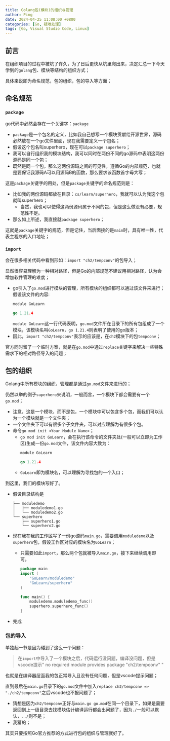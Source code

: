 ```yaml
---
title: Golang包(模块)的组织与管理
author: Ping
date: 2024-04-25 11:08:00 +0800
categories: [Go, 疑难处理]
tags: [Go, Visual Studio Code, Linux]
---
```


## 前言

在组织项目的过程中被坑了许久，为了日后更快从坑里爬出来，决定汇总一下今天学到的`golang`包、模块等结构的组织方式；

具体来说即为命名规范，包的组织，包的导入等方面；

## 命名规范

### `package`
go代码中必然会存在一个关键字：`package`

- `package`是一个包名的定义，比如我自己想写一个模块贡献给开源世界，源码必然放在一个go文件里面，现在我需要定义一个包名；
- 假设这个包名叫superhero，现在可以`package superhero`；
- 我可以自行组织我的模块结构，我可以同时在两份不同的go源码中表明这两份源码是同一个包；
- 既然是同一个包，那么这两份源码之间的可见性，遵循Go的内部规范，也就是要保证我源码A可以用源码B的函数，那么要求该函数首字母大写；

这是`package`关键字的用处，但是`package`关键字的命名规范则是：

- 比如我的两份源码都放在目录：`cs/learn/superhero`，我就可以认为我这个包就叫superhero；
    - 当然，我也可以使得这两份源码属于不同的包，但是这么做没有必要，规范性不足。
- 那么如上所述，我直接就`package superhero`；

这就是`package`关键字的规范，但是记住，当后面接的是`main`时，具有唯一性，代表主程序的入口地址；

### `import`

会在很多相关代码中看到形如：`import "ch2/tempconv"`的包导入；

显然很容易理解为一种相对路径，但是Go的内部规范不建议用相对路径，认为会增加软件管理的难度；
- go引入了`go.mod`进行模块的管理，所有模块的组织都可以通过该文件来进行；
    假设该文件的内容:
    ```go
    module GoLearn

    go 1.21.4
    ```
    `module GoLearn`这一行代码表明，`go.mod`文件所在目录下的所有包组成了一个模块，该模块名叫`GoLearn`，`go 1.21.4`则表明了使用的go版本；
- 因此，`import "ch2/tempconv"`表示的应该是，在`ch2`模块下的包`tempconv`；

官方同时留了一个临时方案，就是在`go.mod`中通过`replace`关键字来解决一些特殊需求下的相对路径导入的问题；

## 包的组织

Golang中所有模块的组织，管理都是通过`go.mod`文件来进行的；

仍然以举的例子`superhero`来说明，一般而言，一个模块下都会需要有一个`go.mod`；
- 注意，这是一个模块，而不是包，一个模块中可以包含多个包，而我们可以认为一个模块就是一个文件夹；
- 一个文件夹下可以有很多个子文件夹，可以对应理解为有很多个包。
- 命令`go mod init <Your Module Name>`；
    - `go mod init GoLearn`，会在执行该命令的文件夹处(一般可以立即为工作区)生成一份`go.mod`文件，该文件内容大致为：
        ```go
        module GoLearn

        go 1.21.4
        ```
    - `GoLearn`即为模块名，可以理解为寻找包的一个入口；

到这里，我们的模块写好了。

- 假设目录结构是
    ```plain
    ├── moduledemo
    │   ├── moduledemo1.go
    │   └── moduledemo2.go
    └── superhero
        ├── superhero1.go
        └── superhero2.go
    ```
- 现在我在我的工作区写了一份go源码`main.go`，需要调用`moduledemo`以及`superhero`包，假设工作区对应的模块名为`GoLearn`；
    - 只需要如此`import`，那么两个包就被导入`main.go`，接下来继续调用即可。   
        ```go
        package main
        import (
            "GoLearn/moduledemo"
            "GoLearn/superhero"
        )

        func main() {
            moduledemo.moduledemo_func()
            superhero.superhero_func()
        }
        ```

- 完成

### 包的导入

单独起一节是因为碰到了这么一个问题：
> 在`import`中导入了一个模块之后，代码运行没问题，编译没问题，但是vscode提示" no required module provides package "ch2/tempconv" "

也就是在编译器层面我的包正常导入且没有任何问题，但是vscode提示问题；

直到最后在`main.go`目录下的`go.mod`文件中加入`replace ch2/tempconv => "./ch2/tempconv"`之后vscode也不报问题了；
- 猜想是因为`ch2/tempconv`正好与`main.go go.mod`在同一个目录下，如果是需要返回到上一级目录去找模块估计编译运行都会出问题了，因为`./`一般可以默认，`../`则不是；
- 我猜的；

其实只要按照Go官方推荐的方式进行包的组织与管理就好了。